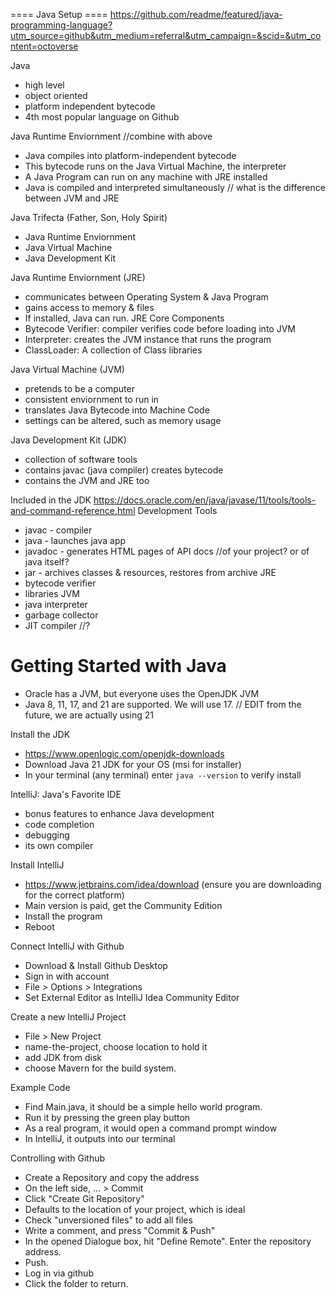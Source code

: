 ==== Java Setup ====
https://github.com/readme/featured/java-programming-language?utm_source=github&utm_medium=referral&utm_campaign=&scid=&utm_content=octoverse

Java
- high level
- object oriented
- platform independent bytecode
- 4th most popular language on Github

Java Runtime Enviornment //combine with above
- Java compiles into platform-independent bytecode
- This bytecode runs on the Java Virtual Machine, the interpreter
- A Java Program can run on any machine with JRE installed
- Java is compiled and interpreted simultaneously
// what is the difference between JVM and JRE

Java Trifecta (Father, Son, Holy Spirit)
- Java Runtime Enviornment
- Java Virtual Machine
- Java Development Kit


Java Runtime Enviornment (JRE)
- communicates between Operating System & Java Program
- gains access to memory & files
- If installed, Java can run.
JRE Core Components
- Bytecode Verifier: compiler verifies code before loading into JVM
- Interpreter: creates the JVM instance that runs the program
- ClassLoader: A collection of Class libraries

Java Virtual Machine (JVM)
- pretends to be a computer
- consistent enviornment to run in
- translates Java Bytecode into Machine Code
- settings can be altered, such as memory usage

Java Development Kit (JDK)
- collection of software tools
- contains javac (java compiler) creates bytecode
- contains the JVM and JRE too

Included in the JDK
https://docs.oracle.com/en/java/javase/11/tools/tools-and-command-reference.html
Development Tools
- javac - compiler
- java - launches java app
- javadoc - generates HTML pages of API docs //of your project? or of java itself?
- jar - archives classes & resources, restores from archive
JRE
- bytecode verifier
- libraries
JVM
- java interpreter
- garbage collector
- JIT compiler //?


# Getting Started with Java
- Oracle has a JVM, but everyone uses the OpenJDK JVM
- Java 8, 11, 17, and 21 are supported. We will use 17. // EDIT from the future, we are actually using 21

Install the JDK
- https://www.openlogic.com/openjdk-downloads
- Download Java 21 JDK for your OS (msi for installer)
- In your terminal (any terminal) enter `java --version` to verify install

IntelliJ: Java's Favorite IDE
- bonus features to enhance Java development
- code completion
- debugging
- its own compiler

Install IntelliJ
- https://www.jetbrains.com/idea/download (ensure you are downloading for the correct platform)
- Main version is paid, get the Community Edition
- Install the program
- Reboot

Connect IntelliJ with Github
- Download & Install Github Desktop
- Sign in with account
- File > Options > Integrations
- Set External Editor as IntelliJ Idea Community Editor

Create a new IntelliJ Project
- File > New Project
- name-the-project, choose location to hold it
- add JDK from disk
- choose Mavern for the build system.

Example Code
- Find Main.java, it should be a simple hello world program.
- Run it by pressing the green play button
- As a real program, it would open a command prompt window
- In IntelliJ, it outputs into our terminal

Controlling with Github
- Create a Repository and copy the address
- On the left side, ... > Commit
- Click "Create Git Repository"
- Defaults to the location of your project, which is ideal
- Check "unversioned files" to add all files
- Write a comment, and press "Commit & Push"
- In the opened Dialogue box, hit "Define Remote". Enter the repository address.
- Push.
- Log in via github
- Click the folder to return.